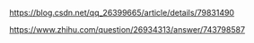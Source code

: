 
https://blog.csdn.net/qq_26399665/article/details/79831490

https://www.zhihu.com/question/26934313/answer/743798587

